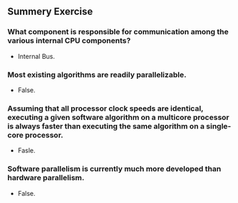 ## Summery Exercise

### What component is responsible for communication among the various internal CPU components?

- Internal Bus.

### Most existing algorithms are readily parallelizable.

- False.

### Assuming that all processor clock speeds are identical, executing a given software algorithm on a multicore processor is always faster than executing the same algorithm on a single-core processor.

- Fasle.

### Software parallelism is currently much more developed than hardware parallelism.

- False.